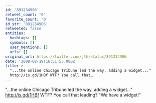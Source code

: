 ```yaml
---
id: '891234906'
retweet_count: '0'
favorite_count: '0'
id_str: '891234906'
retweeted: false
entities:
  hashtags: []
  symbols: []
  user_mentions: []
  urls: []
original_url: https://twitter.com/jth/status/891234906
date: '2008-08-18T16:51:55.000Z'
title: >-
  "...the online Chicago Tribune led the way, adding a widget..."
  http://is.gd/1HBf WTF? You call that…
---
```


"...the online Chicago Tribune led the way, adding a widget..." http://is.gd/1HBf WTF? You call that leading? "We have a widget!"